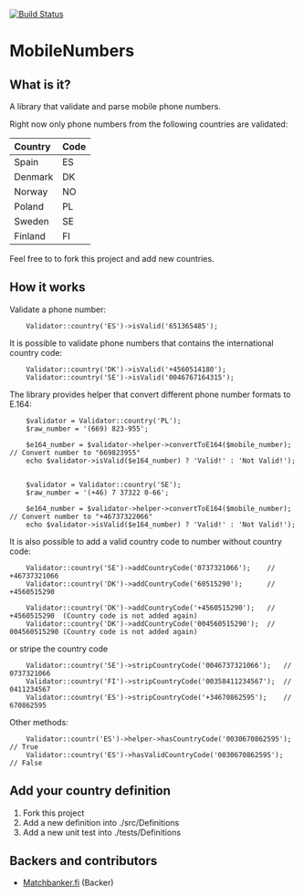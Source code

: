 [![Build Status](https://travis-ci.org/juanparati/mobilenumbers.svg?branch=master)](https://travis-ci.org/juanparati/mobilenumbers)


MobileNumbers
=============


## What is it?

A library that validate and parse mobile phone numbers.

Right now only phone numbers from the following countries are validated:

|Country|Code|
|:-------|----|
|Spain   | ES |
|Denmark | DK |
|Norway  | NO |
|Poland  | PL |
|Sweden  | SE |
|Finland | FI |

Feel free to to fork this project and add new countries.


## How it works

Validate a phone number:

        Validator::country('ES')->isValid('651365485');
        


It is possible to validate phone numbers that contains the international country code:
        
        Validator::country('DK')->isValid('+4560514180');
        Validator::country('SE')->isValid('0046767164315');
        

The library provides helper that convert different phone number formats to E.164:

        $validator = Validator::country('PL');
        $raw_number = '(669) 823-955';
        
        $e164_number = $validator->helper->convertToE164($mobile_number);   // Convert number to "669823955"
        echo $validator->isValid($e164_number) ? 'Valid!' : 'Not Valid!');
        
        
        $validator = Validator::country('SE');
        $raw_number = '(+46) 7 37322 0-66';
        
        $e164_number = $validator->helper->convertToE164($mobile_number);   // Convert number to "+46737322066"
        echo $validator->isValid($e164_number) ? 'Valid!' : 'Not Valid!');
                
        
It is also possible to add a valid country code to number without country code:

        Validator::country('SE')->addCountryCode('0737321066');    // +46737321066
        Validator::country('DK')->addCountryCode('60515290');      // +4560515290
        
        Validator::country('DK')->addCountryCode('+4560515290');   // +4560515290  (Country code is not added again)
        Validator::country('DK')->addCountryCode('004560515290');  // 004560515290 (Country code is not added again)
                 
        

or stripe the country code

        Validator::country('SE')->stripCountryCode('0046737321066');   // 0737321066
        Validator::country('FI')->stripCountryCode('00358411234567');  // 0411234567
        Validator::country('ES')->stripCountryCode('+34670862595');    // 670862595
        

Other methods:

        Validator::countr('ES')->helper->hasCountryCode('0030670862595'); // True
        Validator::country('ES')->hasValidCountryCode('0030670862595');  // False
        

## Add your country definition

1. Fork this project
2. Add a new definition into ./src/Definitions
3. Add a new unit test into ./tests/Definitions

## Backers and contributors

- [Matchbanker.fi](https://matchbanker.fi) (Backer)
